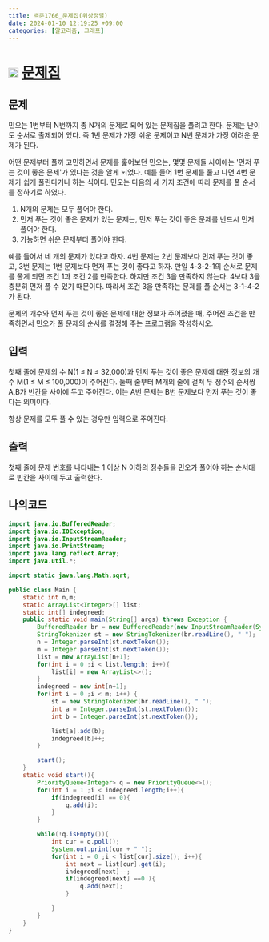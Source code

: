 ```yaml
---
title: 백준1766_문제집(위상정렬)
date: 2024-01-10 12:19:25 +09:00
categories: [알고리즘, 그래프]
---
```


# <img width="20px"  src="https://d2gd6pc034wcta.cloudfront.net/tier/14.svg" class="solvedac-tier"> [문제집](https://www.acmicpc.net/problem/1766) 


## 문제
<p>민오는 1번부터 N번까지 총 N개의 문제로 되어 있는 문제집을 풀려고 한다. 문제는 난이도 순서로 출제되어 있다. 즉 1번 문제가 가장 쉬운 문제이고 N번 문제가 가장 어려운 문제가 된다.</p>

<p>어떤 문제부터 풀까 고민하면서 문제를 훑어보던 민오는, 몇몇 문제들 사이에는 '먼저 푸는 것이 좋은 문제'가 있다는 것을 알게 되었다. 예를 들어 1번 문제를 풀고 나면 4번 문제가 쉽게 풀린다거나 하는 식이다. 민오는 다음의 세 가지 조건에 따라 문제를 풀 순서를 정하기로 하였다.</p>

<ol>
	<li>N개의 문제는 모두 풀어야 한다.</li>
	<li>먼저 푸는 것이 좋은 문제가 있는 문제는, 먼저 푸는 것이 좋은 문제를 반드시 먼저 풀어야 한다.</li>
	<li>가능하면 쉬운 문제부터 풀어야 한다.</li>
</ol>

<p>예를 들어서 네 개의 문제가 있다고 하자. 4번 문제는 2번 문제보다 먼저 푸는 것이 좋고, 3번 문제는 1번 문제보다 먼저 푸는 것이 좋다고 하자. 만일 4-3-2-1의 순서로 문제를 풀게 되면 조건 1과 조건 2를 만족한다. 하지만 조건 3을 만족하지 않는다. 4보다 3을 충분히 먼저 풀 수 있기 때문이다. 따라서 조건 3을 만족하는 문제를 풀 순서는 3-1-4-2가 된다.</p>

<p>문제의 개수와 먼저 푸는 것이 좋은 문제에 대한 정보가 주어졌을 때, 주어진 조건을 만족하면서 민오가 풀 문제의 순서를 결정해 주는 프로그램을 작성하시오.</p>

## 입력
<p>첫째 줄에 문제의 수 N(1 ≤ N ≤ 32,000)과 먼저 푸는 것이 좋은 문제에 대한 정보의 개수 M(1 ≤ M ≤ 100,000)이 주어진다. 둘째 줄부터 M개의 줄에 걸쳐 두 정수의 순서쌍 A,B가 빈칸을 사이에 두고 주어진다. 이는 A번 문제는 B번 문제보다 먼저 푸는 것이 좋다는 의미이다.</p>

<p>항상 문제를 모두 풀 수 있는 경우만 입력으로 주어진다.</p>

## 출력
<p>첫째 줄에 문제 번호를 나타내는 1 이상 N 이하의 정수들을 민오가 풀어야 하는 순서대로 빈칸을 사이에 두고 출력한다.</p>

## 나의코드
```java
import java.io.BufferedReader;
import java.io.IOException;
import java.io.InputStreamReader;
import java.io.PrintStream;
import java.lang.reflect.Array;
import java.util.*;

import static java.lang.Math.sqrt;

public class Main {
    static int n,m;
    static ArrayList<Integer>[] list;
    static int[] indegreed;
    public static void main(String[] args) throws Exception {
        BufferedReader br = new BufferedReader(new InputStreamReader(System.in));
        StringTokenizer st = new StringTokenizer(br.readLine(), " ");
        n = Integer.parseInt(st.nextToken());
        m = Integer.parseInt(st.nextToken());
        list = new ArrayList[n+1];
        for(int i = 0 ;i < list.length; i++){
            list[i] = new ArrayList<>();
        }
        indegreed = new int[n+1];
        for(int i = 0 ;i < m; i++) {
            st = new StringTokenizer(br.readLine(), " ");
            int a = Integer.parseInt(st.nextToken());
            int b = Integer.parseInt(st.nextToken());

            list[a].add(b);
            indegreed[b]++;
        }

        start();
    }
    static void start(){
        PriorityQueue<Integer> q = new PriorityQueue<>();
        for(int i = 1 ;i < indegreed.length;i++){
            if(indegreed[i] == 0){
                q.add(i);
            }
        }

        while(!q.isEmpty()){
            int cur = q.poll();
            System.out.print(cur + " ");
            for(int i = 0 ;i < list[cur].size(); i++){
                int next = list[cur].get(i);
                indegreed[next]--;
                if(indegreed[next] ==0 ){
                    q.add(next);
                }

            }
        }
    }
}
```
